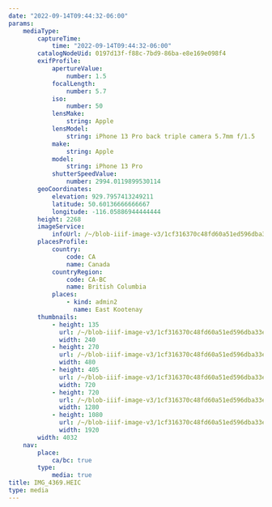 ```yaml
---
date: "2022-09-14T09:44:32-06:00"
params:
    mediaType:
        captureTime:
            time: "2022-09-14T09:44:32-06:00"
        catalogNodeUid: 0197d13f-f88c-7bd9-86ba-e8e169e098f4
        exifProfile:
            apertureValue:
                number: 1.5
            focalLength:
                number: 5.7
            iso:
                number: 50
            lensMake:
                string: Apple
            lensModel:
                string: iPhone 13 Pro back triple camera 5.7mm f/1.5
            make:
                string: Apple
            model:
                string: iPhone 13 Pro
            shutterSpeedValue:
                number: 2994.0119899530114
        geoCoordinates:
            elevation: 929.7957413249211
            latitude: 50.60136666666667
            longitude: -116.05886944444444
        height: 2268
        imageService:
            infoUrl: /~/blob-iiif-image-v3/1cf316370c48fd60a51ed596dba33e19eb263d289a0efc8a106e0ac68d48f48a/info.json
        placesProfile:
            country:
                code: CA
                name: Canada
            countryRegion:
                code: CA-BC
                name: British Columbia
            places:
                - kind: admin2
                  name: East Kootenay
        thumbnails:
            - height: 135
              url: /~/blob-iiif-image-v3/1cf316370c48fd60a51ed596dba33e19eb263d289a0efc8a106e0ac68d48f48a/full/240%2C135/0/default.jpg
              width: 240
            - height: 270
              url: /~/blob-iiif-image-v3/1cf316370c48fd60a51ed596dba33e19eb263d289a0efc8a106e0ac68d48f48a/full/480%2C270/0/default.jpg
              width: 480
            - height: 405
              url: /~/blob-iiif-image-v3/1cf316370c48fd60a51ed596dba33e19eb263d289a0efc8a106e0ac68d48f48a/full/720%2C405/0/default.jpg
              width: 720
            - height: 720
              url: /~/blob-iiif-image-v3/1cf316370c48fd60a51ed596dba33e19eb263d289a0efc8a106e0ac68d48f48a/full/1280%2C720/0/default.jpg
              width: 1280
            - height: 1080
              url: /~/blob-iiif-image-v3/1cf316370c48fd60a51ed596dba33e19eb263d289a0efc8a106e0ac68d48f48a/full/1920%2C1080/0/default.jpg
              width: 1920
        width: 4032
    nav:
        place:
            ca/bc: true
        type:
            media: true
title: IMG_4369.HEIC
type: media
---
```


